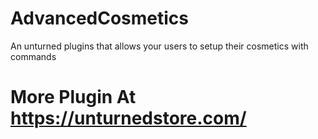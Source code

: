 # AdvancedCosmetics
An unturned plugins that allows your users to setup their cosmetics with commands

# More Plugin At https://unturnedstore.com/
